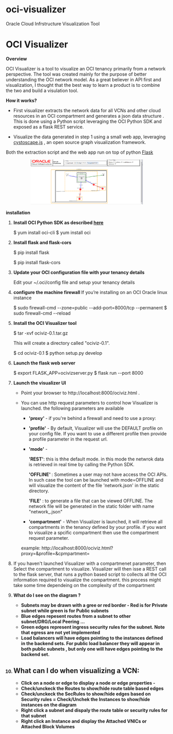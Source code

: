 # oci-visualizer
Oracle Cloud Infrstructure  Visualization Tool

# OCI Visualizer

<b>Overview</b>

OCI Visualizer is a tool to visualize an OCI tenancy primarily from a network perspective. The tool was created mainly for the purpose of better understanding the OCI network model. As  a great believer in API first and visualization, I thought that the best way to learn a product is  to combine the two and build a visulation tool.

<b>How it works?</b>
- First visualizer extracts the network data for all VCNs and other cloud resources in an OCI compartment and generates  a json data structure . This is done using a Python script leveraging the OCI  Python SDK and exposed as a flask REST service.

- Visualize the data generated in step 1 using a small web app, leveraging  <a href="http://js.cytoscape.org/">cystoscape.js</a> , an open source graph visualization framework. 

Both the extraction script and the web app run on top of python <a href="http://flask.pocoo.org/">Flask</a>

<p align="center">
  <img src="oci_visuslizer.png" width="350"/>
</p>



<b> installation </b>

1. <b>Install OCI Python SDK as described <a href="https://oracle-cloud-infrastructure-python-sdk.readthedocs.io/en/latest/">here</a> </b>

	$ yum install  oci-cli
	$ yum install  oci
	
2. <b>Install flask and flask-cors</b>

	$ pip install flask
	
	$ pip install flask-cors

3. <b>Update your OCI configuration file with your tenancy details</b>

	Edit your ~/.oci/config file and setup your tenancy details

4. <b>configure the machine firewall </b> If you’re installing on an OCI Oracle  linux instance 

	$ sudo firewall-cmd --zone=public --add-port=8000/tcp --permanent
	$ sudo firewall-cmd --reload

5. <b>Install the OCI Visualizer tool </b>

	$ tar -xvf  ociviz-0.1.tar.gz
	
	This will create a directory called "ociviz-0.1". 

	$ cd ociviz-0.1
	$ python setup.py develop




6. <b>Launch the flask  web server</b> 

	$ export FLASK_APP=ocivizserver.py 
	$ flask run --port 8000

7. <b>Launch the visualizer UI</b>
	- Point your browser to  http://localhost:8000/ociviz.html . 
	- You can use http request parameters to control how Visualizer is launched. the following parameters are available
		- <b>'proxy' </b>- if you're behind a firewall and need to use a proxy:
		- <b>'profile'</b> - By default, Visualizer will use the DEFAULT profile on your config file. If you want
		   to use a different  profile then provide a profile parameter in the request url.
		
		- <b>'mode'</b> - 
		
			 <b>'REST'</b>: this is thhe default mode. in this mode the netwrok data is retrieved in real time 
			 by calling the Python SDK.
			 
			 <b>'OFFLINE' </b>: Sometimes a user may not have access the OCI APIs. In such case the tool can 
			   be launched with mode=OFFLINE and will  visualize the content of the file 'network.json' 
			   in the static directory. 
			   
			 <b>'FILE'</b> : to generate a file that can be viewed OFFLINE. The network file will be generated 
			     in the static folder with name "network_<compartmentname>.json"		
		- <b>'compartment'</b> - When Visualizer is launched, it will retrieve all compartments in the tenancy 
		     defined by your profile.
		     if you want to visualize a spcific compartment then use the compartment request parameter.
	
		example: http://localhost:8000/ociviz.html?proxy=<proxy url>&profile=<your profile>&cpmpartment=<your compartament name>


8. If you haven't launched Visualizer with a compartmenet parameter, then Select the compartment to visualize. Visualizer will then isse a REST call to the flask 
   server, that runs a python based script to collects all the OCI information required to visualize the compartment. this process might take some time dependeing
   on the complexity of the compartment

9. <b>What do I see on the diagram ?<b>
 	- Subnets may be drawn with a gree or red border - Red is for Private subnet while green is for  Public subnets
	- Blue edges repesent routes from a subnet to other subnet/DRG/Local Peering ...
	- Green edges represent ingress security rules for the subnet. Note that egress are not yet implemented
	- Load balancers will have edges pointing to the instances defined in the backend sets. For public load balancer 
	  they will appear in both public subnets , but only one will have edges pointing to the backend set.	
	
	
10. <b>What can I do when visualizing a VCN:<b>
	-
	-  Click on a node or edge to display a node or edge properties -
	- Check/unckeck the Routes to show/hide route table based edges
	- Check/unckeck the SecRules  to show/hide edges based on Security rules
	= Check/Unchek the Instances to show/hide instances on the diagram
	- Right click a subnet and dispaly the route table or security rules for that subnet
	- Right click an Instance and display the Attached VNICs or Attached Block Volumes

